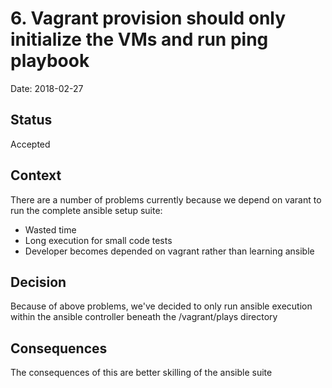 # 6. Vagrant provision should only initialize the VMs and run ping playbook

Date: 2018-02-27

## Status

Accepted

## Context

There are a number of problems currently because we depend on varant to run the complete ansible setup suite:

* Wasted time 
* Long execution for small code tests
* Developer becomes depended on vagrant rather than learning ansible

## Decision

Because of above problems, we've decided to only run ansible execution within the ansible controller beneath the /vagrant/plays directory

## Consequences

The consequences of this are better skilling of the ansible suite
